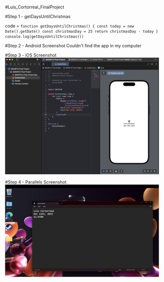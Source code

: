 #Luis_Cortorreal_FinalProject

#Step 1 - getDaysUntilChristmas

code = ```function getDaysUntilChristmas() {
  const today = new Date().getDate()
  const christmasDay = 25
  return christmasDay - today
}
console.log(getDaysUntilChristmas())```

#Step 2 - Android Screenshot
Couldn't find the app in my computer

#Step 3 - iOS Screenshot
![iOS Screeshot](./Screenshot%202023-12-12%20at%2011.46.28.png)

#Step 4 - Parallels Screenshot
![Parallels Screeshot](./Screenshot%202023-12-12%20at%2011.48.15.png)


